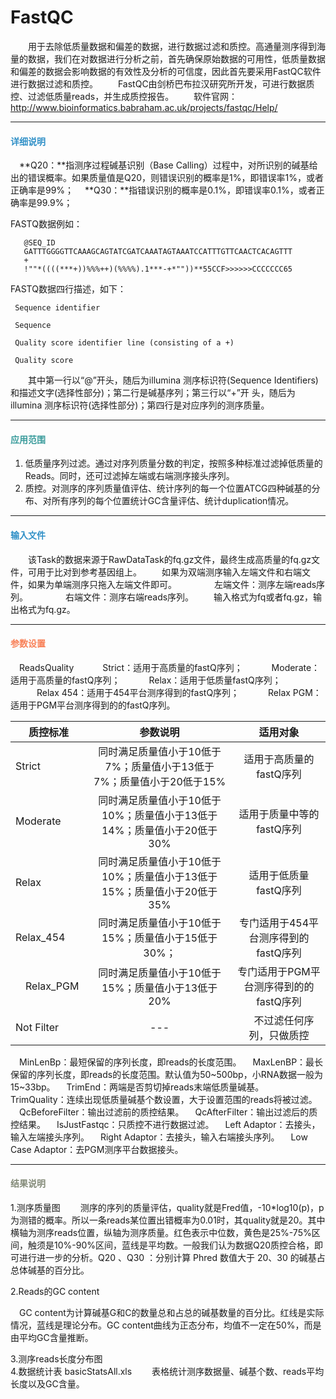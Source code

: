 # FastQC
　　用于去除低质量数据和偏差的数据，进行数据过滤和质控。高通量测序得到海量的数据，我们在对数据进行分析之前，首先确保原始数据的可用性，低质量数据和偏差的数据会影响数据的有效性及分析的可信度，因此首先要采用FastQC软件进行数据过滤和质控。 
　　FastQC由剑桥巴布拉汉研究所开发，可进行数据质控、过滤低质量reads，并生成质控报告。 
　　软件官网：http://www.bioinformatics.babraham.ac.uk/projects/fastqc/Help/
***
#### **<span class="glyphicon glyphicon-tags" aria-hidden="true" style="color:#3090C7"></span></i><span style="color:#3090C7"> 详细说明**
　**Q20：**指测序过程碱基识别（Base Calling）过程中，对所识别的碱基给出的错误概率。如果质量值是Q20，则错误识别的概率是1%，即错误率1%，或者正确率是99%；
　**Q30：**指错误识别的概率是0.1%，即错误率0.1%，或者正确率是99.9%；

FASTQ数据例如： 

       @SEQ_ID
       GATTTGGGGTTCAAAGCAGTATCGATCAAATAGTAAATCCATTTGTTCAACTCACAGTTT
       +
       !""*((((***+))%%%++)(%%%%).1***-+*""))**55CCF>>>>>>CCCCCCC65

FASTQ数据四行描述，如下： 

     Sequence identifier

     Sequence

     Quality score identifier line (consisting of a +)

     Quality score



　　其中第一行以“@”开头，随后为illumina 测序标识符(Sequence Identifiers)和描述文字(选择性部分)；第二行是碱基序列；第三行以“+”开 头，随后为illumina 测序标识符(选择性部分)；第四行是对应序列的测序质量。


***
#### **<span class="glyphicon glyphicon-check" aria-hidden="true" style="color:#3B9C9C;font-size:20px;" ></span> <span style="color:#3B9C9C">应用范围**

1. 低质量序列过滤。通过对序列质量分数的判定，按照多种标准过滤掉低质量的Reads。同时，还可过滤掉左端或右端测序接头序列。
2.  质控。对测序的序列质量值评估、统计序列的每一个位置ATCG四种碱基的分布、对所有序列的每个位置统计GC含量评估、统计duplication情况。

***

#### **<i class="fa fa-dot-circle-o" aria-hidden="true" style="color:#3090C7"></i><span style="color:#3090C7"> 输入文件**

　　该Task的数据来源于RawDataTask的fq.gz文件，最终生成高质量的fq.gz文件，可用于比对到参考基因组上。
　　如果为双端测序输入左端文件和右端文件，如果为单端测序只拖入左端文件即可。
　　　　左端文件：测序左端reads序列。
　　　　右端文件：测序右端reads序列。
　　输入格式为fq或者fq.gz，输出格式为fq.gz。

***
#### **<i class="fa fa-cog" aria-hidden="true" style="color:#F88158"></i> <span style="color:#F88158">参数设置**
　<label id='ReadsQuality'>ReadsQuality</label>
　　　Strict：适用于高质量的fastQ序列；
　　　Moderate：适用于高质量的fastQ序列；
　　　Relax：适用于低质量fastQ序列；
　　　Relax 454：适用于454平台测序得到的fastQ序列；
　　　Relax PGM：适用于PGM平台测序得到的的fastQ序列。

| 质控标准   |  参数说明  |适用对象|
| -------- |  :----: | :----:  |
| Strict     |  同时满足质量值小于10低于7%；质量值小于13低于7%；质量值小于20低于15% |适用于高质量的fastQ序列 |
| Moderate     | 同时满足质量值小于10低于10%；质量值小于13低于14%；质量值小于20低于30%   |适用于质量中等的fastQ序列|
| Relax        |  同时满足质量值小于10低于10%；质量值小于13低于15%；质量值小于20低于35%  |适用于低质量fastQ序列|
|Relax_454　|同时满足质量值小于10低于15%；质量值小于15低于30%；|专门适用于454平台测序得到的fastQ序列　　|
|　Relax_PGM　|同时满足质量值小于10低于15%；质量值小于13低于20%|专门适用于PGM平台测序得到的的fastQ序列　|
|Not Filter　　|---　　|　不过滤任何序列，只做质控　|

　<label id='minLenBp'>MinLenBp：</label>最短保留的序列长度，即reads的长度范围。
　<label id='maxLenBP'>MaxLenBP：</label>最长保留的序列长度，即reads的长度范围。默认值为50~500bp，小RNA数据一般为15~33bp。
　<label id='trimEnd'>TrimEnd：</label>两端是否剪切掉reads末端低质量碱基。
　<label id='trimQuality'>TrimQuality：</label>连续出现低质量碱基个数设置，大于设置范围的reads将被过滤。
　<label id='qcBeforeFilter'>QcBeforeFilter：</label>输出过滤前的质控结果。
　<label id='qcAfterFilter'>QcAfterFilter：</label>输出过滤后的质控结果。
　<label id='isJustFastqc'>IsJustFastqc：</label>只质控不进行数据过滤。
　<label id='leftAdaptor'>Left Adaptor：</label>去接头，输入左端接头序列。
　<label id='right Adaptor'>Right Adaptor：</label>去接头，输入右端接头序列。
　<label id='lowCaseAdaptor'>Low Case Adaptor：</label>去PGM测序平台数据接头。
　

***
#### **<i class="fa fa-file-text" aria-hidden="true" style="color:#848b79"></i><span style="color:#848b79"> 结果说明**

1.测序质量图
 　　测序的序列的质量评估，quality就是Fred值，-10*log10(p)，p为测错的概率。所以一条reads某位置出错概率为0.01时，其quality就是20。其中横轴为测序reads位置，纵轴为测序质量。红色表示中位数，黄色是25%-75%区间，触须是10%-90%区间，蓝线是平均数。一般我们认为数据Q20质控合格，即可进行进一步的分析。Q20 、Q30 ：分别计算 Phred 数值大于 20、30 的碱基占总体碱基的百分比。

<div style="text-align:center">
<img data-src="1.png" width="300px" ></img>
</div>
2.Reads的GC content

　GC content为计算碱基G和C的数量总和占总的碱基数量的百分比。红线是实际情况，蓝线是理论分布。GC content曲线为正态分布，均值不一定在50%，而是由平均GC含量推断。

<div style="text-align:center">
<img data-src="2.png" width="300px"  ></img>
</div>
3.测序reads长度分布图

<div style="text-align:center">
<img data-src="3.png" width="300px"  ></img>
</div>
4.数据统计表 basicStatsAll.xls 
　　表格统计测序数据量、碱基个数、reads平均长度以及GC含量。
<div style="text-align:center">
<img data-src="4.png" width="850px"  ></img>
</div>